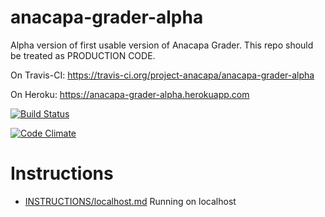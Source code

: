 # anacapa-grader-alpha

Alpha version of first usable version of Anacapa Grader.    This repo should be treated as PRODUCTION CODE.
 
On Travis-CI: https://travis-ci.org/project-anacapa/anacapa-grader-alpha

On Heroku: https://anacapa-grader-alpha.herokuapp.com

[![Build Status](https://travis-ci.org/project-anacapa/anacapa-grader-alpha.svg?branch=master)](https://travis-ci.org/project-anacapa/anacapa-grader-alpha)

[![Code Climate](https://codeclimate.com/github/project-anacapa/anacapa-grader-alpha/badges/gpa.svg)](https://codeclimate.com/github/project-anacapa/anacapa-grader-alpha)

# Instructions

* [INSTRUCTIONS/localhost.md](INSTRUCTIONS/localhost.md)  Running on localhost


